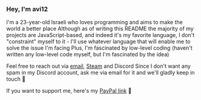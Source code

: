 ### Hey, I'm avi12

I'm a 23-year-old Israeli who loves programming and aims to make the world a better place
Although as of writing this README the majority of my projects are JavaScript-based, and indeed it's my favorite language, I don't "constraint" myself to it - I'll use whatever language that will enable me to solve the issue I'm facing
Plus, I'm fascinated by low-level coding (haven't written any low-level code myself, but I'm fascinated by the idea)

Feel free to reach out via [email](mailto:avi6106@gmail.com), [Steam](https://steamcommunity.com/id/avi12) and Discord
Since I don't want any spam in my Discord account, ask me via email for it and we'll gladly keep in touch 🙂

If you want to support me, here's my [PayPal link](https://paypal.me/avi12/usd0) 🙂
